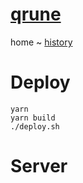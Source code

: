 # [qrune](https://qrune.com)

home ~ [history](docs/history.md)

# Deploy
 
    yarn
    yarn build
    ./deploy.sh

# Server


